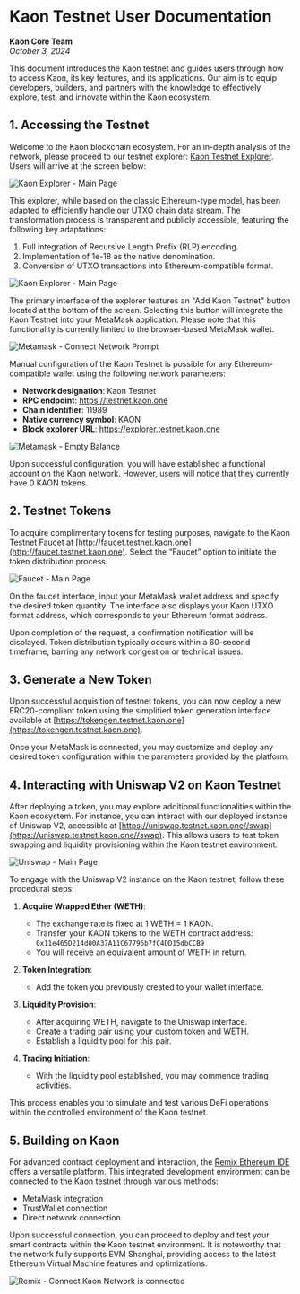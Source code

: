
# Kaon Testnet User Documentation

**Kaon Core Team**  
*October 3, 2024*

This document introduces the Kaon testnet and guides users through how to access Kaon, its key features, and its applications. Our aim is to equip developers, builders, and partners with the knowledge to effectively explore, test, and innovate within the Kaon ecosystem.

## 1. Accessing the Testnet

Welcome to the Kaon blockchain ecosystem. For an in-depth analysis of the network, please proceed to our testnet explorer: [Kaon Testnet Explorer](https://explorer.testnet.kaon.one). Users will arrive at the screen below:

![Kaon Explorer - Main Page](./img/explorer-main-up.png "Kaon Explorer - Main Page")

This explorer, while based on the classic Ethereum-type model, has been adapted to efficiently handle our UTXO chain data stream. The transformation process is transparent and publicly accessible, featuring the following key adaptations:

1. Full integration of Recursive Length Prefix (RLP) encoding.
2. Implementation of 1e-18 as the native denomination.
3. Conversion of UTXO transactions into Ethereum-compatible format.

![Kaon Explorer - Main Page](./img/explorer-main-down.png "Kaon Explorer - Main Page")

The primary interface of the explorer features an "Add Kaon Testnet" button located at the bottom of the screen. Selecting this button will integrate the Kaon Testnet into your MetaMask application. Please note that this functionality is currently limited to the browser-based MetaMask wallet.

![Metamask - Connect Network Prompt](./img/metamask-connect-network.png "Metamask - Connect Network Prompt")

Manual configuration of the Kaon Testnet is possible for any Ethereum-compatible wallet using the following network parameters:

- **Network designation**: Kaon Testnet
- **RPC endpoint**: https://testnet.kaon.one
- **Chain identifier**: 11989
- **Native currency symbol**: KAON
- **Block explorer URL**: https://explorer.testnet.kaon.one

![Metamask - Empty Balance](./img/metamask-empty.png "Metamask - Empty Balance")

Upon successful configuration, you will have established a functional account on the Kaon network. However, users will notice that they currently have 0 KAON tokens.

## 2. Testnet Tokens

To acquire complimentary tokens for testing purposes, navigate to the Kaon Testnet Faucet at [http://faucet.testnet.kaon.one](http://faucet.testnet.kaon.one). Select the “Faucet” option to initiate the token distribution process.

![Faucet - Main Page](./img/faucet-main.png "Faucet - Main Page")

On the faucet interface, input your MetaMask wallet address and specify the desired token quantity. The interface also displays your Kaon UTXO format address, which corresponds to your Ethereum format address.

Upon completion of the request, a confirmation notification will be displayed. Token distribution typically occurs within a 60-second timeframe, barring any network congestion or technical issues.

## 3. Generate a New Token

Upon successful acquisition of testnet tokens, you can now deploy a new ERC20-compliant token using the simplified token generation interface available at [https://tokengen.testnet.kaon.one](https://tokengen.testnet.kaon.one).

Once your MetaMask is connected, you may customize and deploy any desired token configuration within the parameters provided by the platform.

## 4. Interacting with Uniswap V2 on Kaon Testnet

After deploying a token, you may explore additional functionalities within the Kaon ecosystem. For instance, you can interact with our deployed instance of Uniswap V2, accessible at [https://uniswap.testnet.kaon.one//swap](https://uniswap.testnet.kaon.one//swap). This allows users to test token swapping and liquidity provisioning within the Kaon testnet environment.

![Uniswap - Main Page](./img/uniswap-main.png "Uniswap - Main Page")

To engage with the Uniswap V2 instance on the Kaon testnet, follow these procedural steps:

1. **Acquire Wrapped Ether (WETH)**:
   - The exchange rate is fixed at 1 WETH = 1 KAON.
   - Transfer your KAON tokens to the WETH contract address: `0x11e465D214d00A37A11C67796b7fC4DD15dbCCB9`
   - You will receive an equivalent amount of WETH in return.
   
2. **Token Integration**:
   - Add the token you previously created to your wallet interface.

3. **Liquidity Provision**:
   - After acquiring WETH, navigate to the Uniswap interface.
   - Create a trading pair using your custom token and WETH.
   - Establish a liquidity pool for this pair.

4. **Trading Initiation**:
   - With the liquidity pool established, you may commence trading activities.

This process enables you to simulate and test various DeFi operations within the controlled environment of the Kaon testnet.

## 5. Building on Kaon

For advanced contract deployment and interaction, the [Remix Ethereum IDE](https://remix.ethereum.org) offers a versatile platform. This integrated development environment can be connected to the Kaon testnet through various methods:

- MetaMask integration
- TrustWallet connection
- Direct network connection

Upon successful connection, you can proceed to deploy and test your smart contracts within the Kaon testnet environment. It is noteworthy that the network fully supports EVM Shanghai, providing access to the latest Ethereum Virtual Machine features and optimizations.

![Remix - Connect Kaon Network is connected](./img/remix-connected.png "Remix - Connect Kaon Network is connected")
